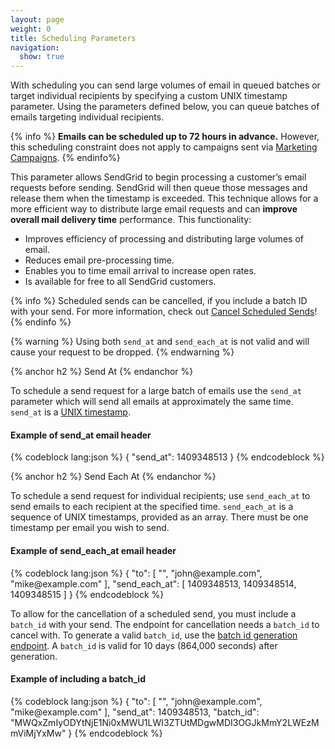 ```yaml
---
layout: page
weight: 0
title: Scheduling Parameters
navigation:
  show: true
---
```


With scheduling you can send large volumes of email in queued batches or target individual recipients by specifying a custom UNIX timestamp parameter.
Using the parameters defined below, you can queue batches of emails targeting individual recipients.

{% info %}
**Emails can be scheduled up to 72 hours in advance.** However, this scheduling constraint does not apply to campaigns sent via [Marketing Campaigns]({{root_url}}/User_Guide/Marketing_Campaigns/index.html).
{% endinfo%}

This parameter allows SendGrid to begin processing a customer’s email requests before sending. SendGrid will then queue those messages and release
them when the timestamp is exceeded. This technique allows for a more efficient way to distribute large email requests and can **improve overall mail delivery time**
performance.  This functionality:

* Improves efficiency of processing and distributing large volumes of email.
* Reduces email pre-processing time.
* Enables you to time email arrival to increase open rates.
* Is available for free to all SendGrid customers.

{% info %}
Scheduled sends can be cancelled, if you include a batch ID with your send. For more information, check out [Cancel Scheduled Sends]({{root_url}}/API_Reference/Web_API_v3/cancel_schedule_send.html)!
{% endinfo %}

{% warning %}
Using both `send_at` and `send_each_at` is not valid and will cause your request to be dropped.
{% endwarning %}

{% anchor h2 %}
Send At
{% endanchor %}

To schedule a send request for a large batch of emails use the `send_at` parameter which will send all emails at approximately the same time. `send_at` is a [UNIX timestamp](https://en.wikipedia.org/wiki/Unix_time).

<h4>Example of send_at email header</h4>
{% codeblock lang:json %}
{
  "send_at": 1409348513
}
{% endcodeblock %}

{% anchor h2 %}
Send Each At
{% endanchor %}

To schedule a send request for individual recipients; use `send_each_at` to send emails to each recipient at the specified time. `send_each_at` is a sequence of UNIX timestamps, provided as an array. There must be one timestamp per email you wish to send.

<h4>Example of send_each_at email header</h4>
{% codeblock lang:json %}
{
  "to": [
    "<ben@example.com>",
    "john@example.com",
    "mike@example.com"
  ],
  "send_each_at": [
    1409348513,
    1409348514,
    1409348515
  ]
}
{% endcodeblock %}

To allow for the cancellation of a scheduled send, you must include a `batch_id` with your send. The endpoint for cancellation needs a `batch_id` to cancel with. To generate a valid `batch_id`, use the [batch id generation endpoint]({{root_url}}/API_Reference/Web_API_v3/cancel_scheduled_send.html#Cancel-Scheduled-Sends). A `batch_id` is valid for 10 days (864,000 seconds) after generation.

<h4>Example of including a batch_id</h4>
{% codeblock lang:json %}
{
  "to": [
    "<ben@example.com>",
    "john@example.com",
    "mike@example.com"
  ],
  "send_at": 1409348513,
  "batch_id": "MWQxZmIyODYtNjE1Ni0xMWU1LWI3ZTUtMDgwMDI3OGJkMmY2LWEzMmViMjYxMw"
}
{% endcodeblock %}
